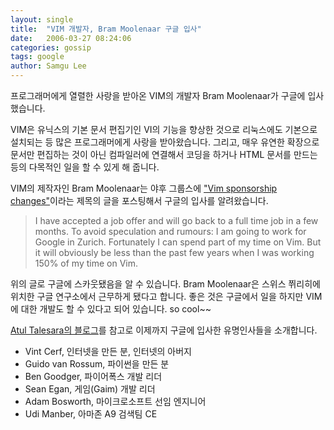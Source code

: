 ```yaml
---
layout: single
title:  "VIM 개발자, Bram Moolenaar 구글 입사"
date:   2006-03-27 08:24:06
categories: gossip
tags: google
author: Samgu Lee
---
```

프로그래머에게 열렬한 사랑을 받아온 VIM의 개발자 Bram Moolenaar가 구글에 입사했습니다.

VIM은 유닉스의 기본 문서 편집기인 VI의 기능을 향상한 것으로 리눅스에도 기본으로 설치되는 등 많은 프로그래머에게 사랑을 받아왔습니다. 그리고, 매우 유연한 확장으로 문서만 편집하는 것이 아닌 컴파일러에 연결해서 코딩을 하거나 HTML 문서를 만드는 등의 다목적인 일을 할 수 있게 해 줍니다.

VIM의 제작자인 Bram Moolenaar는 야후 그룹스에 ["Vim sponsorship changes"](http://groups.yahoo.com/group/vimannounce/message/152)이라는 제목의 글을 포스팅해서 구글의 입사를 알려왔습니다.

> I have accepted a job offer and will go back to a full time job in a few months.  To avoid speculation and rumours: I am going to work for Google in Zurich.  Fortunately I can spend part of my time on Vim.  But it will obviously be less than the past few years when I was working 150% of my time on Vim.

위의 글로 구글에 스카웃됐음을 알 수 있습니다. Bram Moolenaar은 스위스 쮜리히에 위치한 구글 연구소에서 근무하게 됐다고 합니다. 좋은 것은 구글에서 일을 하지만 VIM에 대한 개발도 할 수 있다고 되어 있습니다. so cool~~

[Atul Talesara의 블로그](http://googlesystem.blogspot.com/2006/03/google-hires-bram-moolenaar-author-of.html)를 참고로 이제까지 구글에 입사한 유명인사들을 소개합니다.

* Vint Cerf, 인터넷을 만든 분, 인터넷의 아버지
* Guido van Rossum, 파이썬을 만든 분
* Ben Goodger, 파이어폭스 개발 리더
* Sean Egan, 게임(Gaim) 개발 리더
* Adam Bosworth, 마이크로소프트 선임 엔지니어
* Udi Manber, 아마존 A9 검색팀 CE
